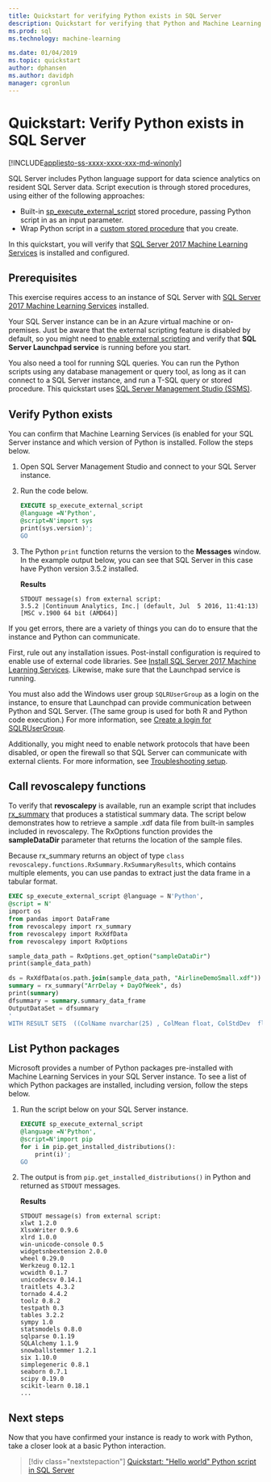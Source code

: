 ```yaml
---
title: Quickstart for verifying Python exists in SQL Server
description: Quickstart for verifying that Python and Machine Learning Services exist in SQL Server. 
ms.prod: sql
ms.technology: machine-learning

ms.date: 01/04/2019  
ms.topic: quickstart
author: dphansen
ms.author: davidph
manager: cgronlun
---
```

# Quickstart: Verify Python exists in SQL Server 
[!INCLUDE[appliesto-ss-xxxx-xxxx-xxx-md-winonly](../../includes/appliesto-ss-xxxx-xxxx-xxx-md-winonly.md)]

SQL Server includes Python language support for data science analytics on resident SQL Server data. Script execution is through stored procedures, using either of the following approaches:

+ Built-in [sp_execute_external_script](https://docs.microsoft.com/sql/relational-databases/system-stored-procedures/sp-execute-external-script-transact-sql) stored procedure, passing Python script in as an input parameter.
+ Wrap Python script in a [custom stored procedure](sqldev-in-database-r-for-sql-developers.md) that you create.

In this quickstart, you will verify that [SQL Server 2017 Machine Learning Services](../what-is-sql-server-machine-learning.md) is installed and configured.

## Prerequisites

This exercise requires access to an instance of SQL Server with [SQL Server 2017 Machine Learning Services](../install/sql-machine-learning-services-windows-install.md) installed.

Your SQL Server instance can be in an Azure virtual machine or on-premises. Just be aware that the external scripting feature is disabled by default, so you might need to [enable external scripting](../install/sql-machine-learning-services-windows-install.md#bkmk_enableFeature) and verify that **SQL Server Launchpad service** is running before you start.

You also need a tool for running SQL queries. You can run the Python scripts using any database management or query tool, as long as it can connect to a SQL Server instance, and run a T-SQL query or stored procedure. This quickstart uses [SQL Server Management Studio (SSMS)](https://docs.microsoft.com/sql/ssms/sql-server-management-studio-ssms).

## Verify Python exists

You can confirm that Machine Learning Services (is enabled for your SQL Server instance and which version of Python is installed. Follow the steps below.

1. Open SQL Server Management Studio and connect to your SQL Server instance.

2. Run the code below. 

    ```SQL
    EXECUTE sp_execute_external_script
    @language =N'Python',
    @script=N'import sys
    print(sys.version)';
    GO
    ```

3. The Python `print` function returns the version to the **Messages** window. In the example output below, you can see that SQL Server in this case have Python version 3.5.2 installed.

    **Results**

    ```text
    STDOUT message(s) from external script: 
    3.5.2 |Continuum Analytics, Inc.| (default, Jul  5 2016, 11:41:13) [MSC v.1900 64 bit (AMD64)]
    ```

If you get errors, there are a variety of things you can do to ensure that the instance and Python can communicate.

First, rule out any installation issues. Post-install configuration is required to enable use of external code libraries. See [Install SQL Server 2017 Machine Learning Services](../install/sql-machine-learning-services-windows-install.md). Likewise, make sure that the Launchpad service is running.

You must also add the Windows user group `SQLRUserGroup` as a login on the instance, to ensure that Launchpad can provide communication between Python and SQL Server. (The same group is used for both R and Python code execution.) For more information, see [Create a login for SQLRUserGroup](../security/create-a-login-for-sqlrusergroup.md).

Additionally, you might need to enable network protocols that have been disabled, or open the firewall so that SQL Server can communicate with external clients. For more information, see [Troubleshooting setup](../common-issues-external-script-execution.md).

## Call revoscalepy functions

To verify that **revoscalepy** is available, run an example script that includes [rx_summary](https://docs.microsoft.com/machine-learning-server/python-reference/revoscalepy/rx-summary) that produces a statistical summary data. The script below demonstrates how to retrieve a sample .xdf data file from built-in samples included in revoscalepy. The RxOptions function provides the **sampleDataDir** parameter that returns the location of the sample files.

Because rx_summary returns an object of type `class revoscalepy.functions.RxSummary.RxSummaryResults`, which contains multiple elements, you can use pandas to extract just the data frame in a tabular format.

```sql
EXEC sp_execute_external_script @language = N'Python', 
@script = N'
import os
from pandas import DataFrame
from revoscalepy import rx_summary
from revoscalepy import RxXdfData
from revoscalepy import RxOptions

sample_data_path = RxOptions.get_option("sampleDataDir")
print(sample_data_path)

ds = RxXdfData(os.path.join(sample_data_path, "AirlineDemoSmall.xdf"))
summary = rx_summary("ArrDelay + DayOfWeek", ds)
print(summary)
dfsummary = summary.summary_data_frame
OutputDataSet = dfsummary
'
WITH RESULT SETS  ((ColName nvarchar(25) , ColMean float, ColStdDev  float, ColMin  float,   ColMax  float, Col_ValidObs  float, Col_MissingObs int))
```

## List Python packages

Microsoft provides a number of Python packages pre-installed with Machine Learning Services in your SQL Server instance. To see a list of which Python packages are installed, including version, follow the steps below.

1. Run the script below on your SQL Server instance.

    ```SQL
    EXECUTE sp_execute_external_script
    @language =N'Python',
    @script=N'import pip
    for i in pip.get_installed_distributions():
        print(i)';
    GO
    ```

2. The output is from `pip.get_installed_distributions()` in Python and returned as `STDOUT` messages.

    **Results**

    ```text
    STDOUT message(s) from external script: 
    xlwt 1.2.0
    XlsxWriter 0.9.6
    xlrd 1.0.0
    win-unicode-console 0.5
    widgetsnbextension 2.0.0
    wheel 0.29.0
    Werkzeug 0.12.1
    wcwidth 0.1.7
    unicodecsv 0.14.1
    traitlets 4.3.2
    tornado 4.4.2
    toolz 0.8.2
    testpath 0.3
    tables 3.2.2
    sympy 1.0
    statsmodels 0.8.0
    sqlparse 0.1.19
    SQLAlchemy 1.1.9
    snowballstemmer 1.2.1
    six 1.10.0
    simplegeneric 0.8.1
    seaborn 0.7.1
    scipy 0.19.0
    scikit-learn 0.18.1
    ...
    ```

## Next steps

Now that you have confirmed your instance is ready to work with Python, take a closer look at a basic Python interaction.

> [!div class="nextstepaction"]
> [Quickstart: "Hello world" Python script in SQL Server](quickstart-python-run-using-t-sql.md)
